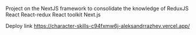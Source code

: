 Project on the NextJS framework to consolidate the knowledge of ReduxJS
React
React-redux
React toolkit
Next.js

Deploy link https://character-skills-c94fxmw6j-aleksandrrazhev.vercel.app/